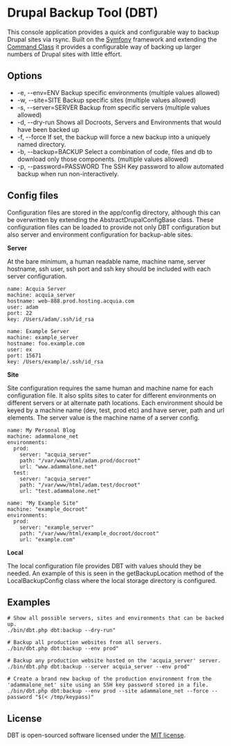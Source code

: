 # Drupal Backup Tool (DBT)

This console application provides a quick and configurable way to backup Drupal sites via rsync. Built on the [Symfony](http://symfony.com/) framework and extending the [Command Class](http://api.symfony.com/2.0/Symfony/Component/Console/Command/Command.html) it provides a configurable way of backing up larger numbers of Drupal sites with little effort.


## Options

*  -e, --env=ENV            Backup specific environments (multiple values allowed)
*  -w, --site=SITE          Backup specific sites (multiple values allowed)
*  -s, --server=SERVER      Backup from specific servers (multiple values allowed)
*  -d, --dry-run            Shows all Docroots, Servers and Environments that would have been backed up
*  -f, --force              If set, the backup will force a new backup into a uniquely named directory.
*  -b, --backup=BACKUP      Select a combination of code, files and db to download only those components. (multiple values allowed)
*  -p, --password=PASSWORD  The SSH Key password to allow automated backup when run non-interactively.


## Config files

Configuration files are stored in the app/config directory, although this can be overwritten by extending the AbstractDrupalConfigBase class. These configuration files can be loaded to provide not only DBT configuration but also server and environment configuration for backup-able sites.

**Server**

At the bare minimum, a human readable name, machine name, server hostname, ssh user, ssh port and ssh key should be included with each server configuration.

````
name: Acquia Server
machine: acquia_server
hostname: web-888.prod.hosting.acquia.com
user: adam
port: 22
key: /Users/adam/.ssh/id_rsa
````

````
name: Example Server
machine: example_server
hostname: foo.example.com
user: ex
port: 15671
key: /Users/example/.ssh/id_rsa
````


**Site**

Site configuration requires the same human and machine name for each configuration file. It also splits sites to cater for different environments on different servers or at alternate path locations. Each environment should be keyed by a machine name (dev, test, prod etc) and have server, path and url elements. The server value is the machine name of a server config.

````
name: My Personal Blog
machine: adammalone_net
environments:
  prod:
    server: "acquia_server"
    path: "/var/www/html/adam.prod/docroot"
    url: "www.adammalone.net"
  test:
    server: "acquia_server"
    path: "/var/www/html/adam.test/docroot"
    url: "test.adammalone.net"
````

````
name: "My Example Site"
machine: "example_docroot"
environments:
  prod:
    server: "example_server"
    path: "/var/www/html/example_docroot/docroot"
    url: "example.com"
````

**Local**

The local configuration file provides DBT with values should they be needed. An example of this is seen in the getBackupLocation method of the LocalBackupConfig class where the local storage directory is configured.


## Examples

````
# Show all possible servers, sites and environments that can be backed up.
./bin/dbt.php dbt:backup --dry-run"
  
# Backup all production websites from all servers.
./bin/dbt.php dbt:backup --env prod"
  
# Backup any production website hosted on the 'acquia_server' server.
./bin/dbt.php dbt:backup --server acquia_server --env prod"
  
# Create a brand new backup of the production environment from the 'adammalone_net' site using an SSH key password stored in a file.
./bin/dbt.php dbt:backup --env prod --site adammalone_net --force --password "$(< /tmp/keypass)"

````

## License

DBT is open-sourced software licensed under the [MIT license](http://opensource.org/licenses/MIT).

